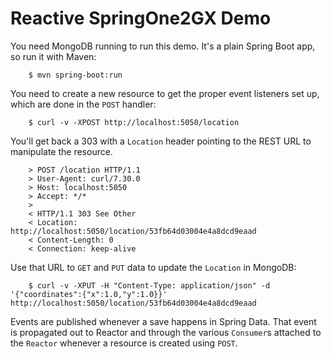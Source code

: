 # Reactive SpringOne2GX Demo

You need MongoDB running to run this demo. It's a plain Spring Boot app, so run it with Maven:

		$ mvn spring-boot:run

You need to create a new resource to get the proper event listeners set up, which are done in the `POST` handler:

		$ curl -v -XPOST http://localhost:5050/location

You'll get back a 303 with a `Location` header pointing to the REST URL to manipulate the resource.

		> POST /location HTTP/1.1
		> User-Agent: curl/7.30.0
		> Host: localhost:5050
		> Accept: */*
		>
		< HTTP/1.1 303 See Other
		< Location: http://localhost:5050/location/53fb64d03004e4a8dcd9eaad
		< Content-Length: 0
		< Connection: keep-alive

Use that URL to `GET` and `PUT` data to update the `Location` in MongoDB:

		$ curl -v -XPUT -H "Content-Type: application/json" -d '{"coordinates":{"x":1.0,"y":1.0}}' http://localhost:5050/location/53fb64d03004e4a8dcd9eaad

Events are published whenever a save happens in Spring Data. That event is propagated out to Reactor and through the various `Consumer`s attached to the `Reactor` whenever a resource is created using `POST`.


